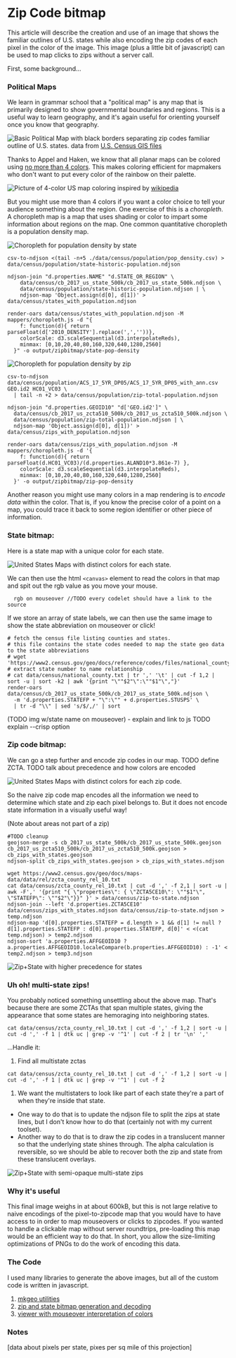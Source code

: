 # Zip Code bitmap
This article will describe the creation and use of an image that shows the familiar outlines of U.S. states while also encoding the zip codes of each pixel in the color of the image. This image (plus a little bit of javascript) can be used to map clicks to zips without a server call.

First, some background…

### Political Maps

We learn in grammar school that a "political map" is any map that is primarily designed to show governmental boundaries and regions. This is a useful way to learn geography, and it's again useful for orienting yourself once you know that geography.

![Basic Political Map with black borders separating zip codes](./state-line.png)
familiar outline of U.S. states. data from [U.S. Census GIS files](https://www.census.gov/programs-surveys/geography/geographies/mapping-files.2017.html)

Thanks to Appel and Haken, we know that all planar maps can be colored using [no more than 4 colors](https://en.wikipedia.org/wiki/Four_color_theorem). This makes coloring efficient for mapmakers who don't want to put every color of the rainbow on their palette.

![Picture of 4-color US map](./state-four-color.png)
coloring inspired by [wikipedia](https://en.wikipedia.org/wiki/Four_color_theorem#/media/File:Map_of_United_States_vivid_colors_shown.png)

But you might use more than 4 colors if you want a color choice to tell your audience something about the region. One exercise of this is a _choropleth_. A choropleth map is a map that uses shading or color to impart some information about regions on the map. One common quantitative choropleth is a population density map.

![Choropleth for population density by state](./state-pop-density.png)
```
csv-to-ndjson <(tail -n+5 ./data/census/population/pop_density.csv) > data/census/population/state-historic-population.ndjson

ndjson-join "d.properties.NAME" "d.STATE_OR_REGION" \
    data/census/cb_2017_us_state_500k/cb_2017_us_state_500k.ndjson \
    data/census/population/state-historic-population.ndjson | \
    ndjson-map 'Object.assign(d[0], d[1])' > data/census/states_with_population.ndjson

render-oars data/census/states_with_population.ndjson -M mappers/choropleth.js -d "{
    f: function(d){ return parseFloat(d['2010_DENSITY'].replace(',',''))},
    colorScale: d3.scaleSequential(d3.interpolateReds),
    minmax: [0,10,20,40,80,160,320,640,1280,2560]
  }" -o output/zipbitmap/state-pop-density
```

![Choropleth for population density by zip](./zip-pop-density.png)
```
csv-to-ndjson data/census/population/ACS_17_5YR_DP05/ACS_17_5YR_DP05_with_ann.csv GEO.id2 HC01_VC03 \
  | tail -n +2 > data/census/population/zip-total-population.ndjson

ndjson-join "d.properties.GEOID10" "d['GEO.id2']" \
  data/census/cb_2017_us_zcta510_500k/cb_2017_us_zcta510_500k.ndjson \
  data/census/population/zip-total-population.ndjson | \
  ndjson-map 'Object.assign(d[0], d[1])' > data/census/zips_with_population.ndjson

render-oars data/census/zips_with_population.ndjson -M mappers/choropleth.js -d '{
    f: function(d){ return parseFloat(d.HC01_VC03)/(d.properties.ALAND10*3.861e-7) },
    colorScale: d3.scaleSequential(d3.interpolateReds),
    minmax: [0,10,20,40,80,160,320,640,1280,2560]
  }' -o output/zipbitmap/zip-pop-density
```

Another reason you might use many colors in a map rendering is to _encode data_ within the color. That is, if you know the precise color of a point on a map, you could trace it back to some region identifier or other piece of information.

### State bitmap:
Here is a state map with a unique color for each state.

![United States Maps with distinct colors for each state.](./state.png)

We can then use the html `<canvas>` element to read the colors in that map and spit out the rgb value as you move your mouse.

      rgb on mouseover //TODO every codelet should have a link to the source

If we store an array of state labels, we can then use the same image to show the state abbreviation on mouseover or click!

    # fetch the census file listing counties and states.
    # this file contains the state codes needed to map the state geo data to the state abbreviations
    # wget 'https://www2.census.gov/geo/docs/reference/codes/files/national_county.txt'
    # extract state number to name relationship
    # cat data/census/national_county.txt | tr ',' '\t' | cut -f 1,2 | sort -u | sort -k2 | awk '{print "\""$2"\":\""$1"\","}'
    render-oars data/census/cb_2017_us_state_500k/cb_2017_us_state_500k.ndjson \
      -m 'd.properties.STATEFP + "\":\"" + d.properties.STUSPS' \
      | tr -d "\\" | sed 's/$/,/' | sort

(TODO img w/state name on mouseover) - explain and link to js
TODO explain --crisp option

### Zip code bitmap:
We can go a step further and encode zip codes in our map.
TODO define ZCTA.
TODO talk about precedence and how colors are encoded

![United States Maps with distinct colors for each zip code.](./zip-high-bits.png)

So the naive zip code map encodes all the information we need to determine which state and zip each pixel belongs to. But it does not
encode state information in a visually useful way!

(Note about areas not part of a zip)

```
#TODO cleanup
geojson-merge -s cb_2017_us_state_500k/cb_2017_us_state_500k.geojson cb_2017_us_zcta510_500k/cb_2017_us_zcta510_500k.geojson > cb_zips_with_states.geojson
ndjson-split cb_zips_with_states.geojson > cb_zips_with_states.ndjson

wget https://www2.census.gov/geo/docs/maps-data/data/rel/zcta_county_rel_10.txt
cat data/census/zcta_county_rel_10.txt | cut -d ',' -f 2,1 | sort -u | awk -F',' '{print "{ \"properties\": { \"ZCTA5CE10\": \""$1"\", \"STATEFP\": \""$2"\"}}" }' > data/census/zip-to-state.ndjson
ndjson-join --left 'd.properties.ZCTA5CE10' data/census/zips_with_states.ndjson data/census/zip-to-state.ndjson > temp.ndjson
ndjson-map 'd[0].properties.STATEFP = d.length > 1 && d[1] != null ? d[1].properties.STATEFP : d[0].properties.STATEFP, d[0]' < <(cat temp.ndjson) > temp2.ndjson
ndjson-sort 'a.properties.AFFGEOID10 ? a.properties.AFFGEOID10.localeCompare(b.properties.AFFGEOID10) : -1' < temp2.ndjson > temp3.ndjson
```

![Zip+State with higher precedence for states](./zip-bitmap2.png)

### Uh oh! multi-state zips!

You probably noticed something unsettling about the above map. That's because there are some ZCTAs that span multiple states, giving the appearance that some states are hemoraging into neighboring states.

```
cat data/census/zcta_county_rel_10.txt | cut -d ',' -f 1,2 | sort -u | cut -d ',' -f 1 | dtk uc | grep -v '^1' | cut -f 2 | tr '\n' ','
```

...Handle it:
1. Find all multistate zctas
```
cat data/census/zcta_county_rel_10.txt | cut -d ',' -f 1,2 | sort -u | cut -d ',' -f 1 | dtk uc | grep -v '^1' | cut -f 2
```
1. We want the multistaters to look like part of each state they're a part of when they're inside that state.
  * One way to do that is to update the ndjson file to split the zips at state lines, but I don't know how to do that (certainly not with my current toolset).
  * Another way to do that is to draw the zip codes in a translucent manner so that the underlying state shines through. The alpha calculation is reversible, so we should be able to recover both the zip and state from these translucent overlays.

![Zip+State with semi-opaque multi-state zips](./multi-state-zips-wrong.png)

### Why it's useful

This final image weighs in at about 600kB, but this is not large relative to naive encodings of the pixel-to-zipcode map that you would have to have access to in order to map mouseovers or clicks to zipcodes. If you wanted to handle a clickable map without server roundtrips, pre-loading this map would be an efficient way to do that. In short, you allow the size-limiting optimizations of PNGs to do the work of encoding this data.

### The Code

I used many libraries to generate the above images, but all of the custom code is written in javascript.

1. [mkgeo utilities](https://github.com/mkomo/mkgeo)
1. [zip and state bitmap generation and decoding](https://github.com/mkomo/mkgeo/blob/master/mappers/zipbitmap.js)
1. [viewer with mouseover interpretation of colors](https://github.com/mkomo/mkgeo/blob/master/viewer/index.html)

### Notes
[data about pixels per state, pixes per sq mile of this projection]
